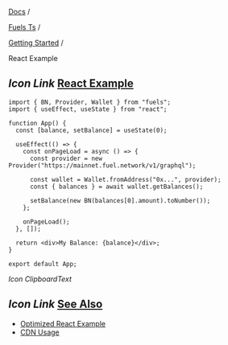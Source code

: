 [Docs](https://docs.fuel.network/) /

[Fuels Ts](https://docs.fuel.network/docs/fuels-ts/) /

[Getting Started](https://docs.fuel.network/docs/fuels-ts/getting-started/) /

React Example

## _Icon Link_ [React Example](https://docs.fuel.network/docs/fuels-ts/getting-started/react-example/\#react-example)

```fuel_Box fuel_Box-idXKMmm-css
import { BN, Provider, Wallet } from "fuels";
import { useEffect, useState } from "react";

function App() {
  const [balance, setBalance] = useState(0);

  useEffect(() => {
    const onPageLoad = async () => {
      const provider = new Provider("https://mainnet.fuel.network/v1/graphql");

      const wallet = Wallet.fromAddress("0x...", provider);
      const { balances } = await wallet.getBalances();

      setBalance(new BN(balances[0].amount).toNumber());
    };

    onPageLoad();
  }, []);

  return <div>My Balance: {balance}</div>;
}

export default App;
```

_Icon ClipboardText_

## _Icon Link_ [See Also](https://docs.fuel.network/docs/fuels-ts/getting-started/react-example/\#see-also)

- [Optimized React Example](https://docs.fuel.network/docs/fuels-ts/cookbook/optimized-react-example/)
- [CDN Usage](https://docs.fuel.network/docs/fuels-ts/getting-started/cdn-usage/)